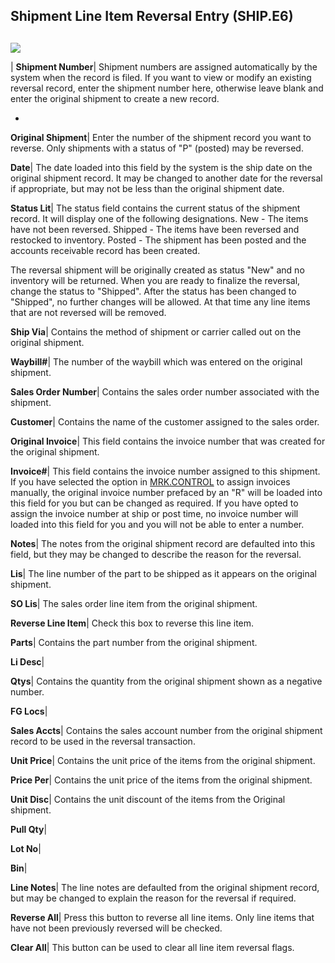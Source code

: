 ## Shipment Line Item Reversal Entry (SHIP.E6)
<PageHeader />

##

![](./SHIP-E6-1.jpg)

| **Shipment Number**|  Shipment numbers are assigned automatically by the
system when the record is filed. If you want to view or modify an existing
reversal record, enter the shipment number here, otherwise leave blank and
enter the original shipment to create a new record.

-  
**Original Shipment**|  Enter the number of the shipment record you want to
reverse. Only shipments with a status of "P" (posted) may be reversed.

**Date**|  The date loaded into this field by the system is the ship date on
the original shipment record. It may be changed to another date for the
reversal if appropriate, but may not be less than the original shipment date.

**Status Lit**|  The status field contains the current status of the shipment
record. It will display one of the following designations.
New - The items have not been reversed.
Shipped - The items have been reversed and restocked to inventory.
Posted - The shipment has been posted and the accounts receivable record has
been created.

The reversal shipment will be originally created as status "New" and no
inventory will be returned. When you are ready to finalize the reversal,
change the status to "Shipped". After the status has been changed to
"Shipped", no further changes will be allowed. At that time any line items
that are not reversed will be removed.

**Ship Via**|  Contains the method of shipment or carrier called out on the
original shipment.

**Waybill#**|  The number of the waybill which was entered on the original
shipment.

**Sales Order Number**|  Contains the sales order number associated with the
shipment.

**Customer**|  Contains the name of the customer assigned to the sales order.

**Original Invoice**|  This field contains the invoice number that was created
for the original shipment.

**Invoice#**|  This field contains the invoice number assigned to this
shipment. If you have selected the option in [MRK.CONTROL](../MRK-CONTROL/README.md) to
assign invoices manually, the original invoice number prefaced by an "R" will
be loaded into this field for you but can be changed as required. If you have
opted to assign the invoice number at ship or post time, no invoice number
will loaded into this field for you and you will not be able to enter a
number.

**Notes**|  The notes from the original shipment record are defaulted into
this field, but they may be changed to describe the reason for the reversal.

**Lis**|  The line number of the part to be shipped as it appears on the
original shipment.

**SO Lis**|  The sales order line item from the original shipment.

**Reverse Line Item**|  Check this box to reverse this line item.

**Parts**|  Contains the part number from the original shipment.

**Li Desc**|

**Qtys**|  Contains the quantity from the original shipment shown as a
negative number.

**FG Locs**|

**Sales Accts**|  Contains the sales account number from the original shipment
record to be used in the reversal transaction.

**Unit Price**|  Contains the unit price of the items from the original
shipment.

**Price Per**|  Contains the unit price of the items from the original
shipment.

**Unit Disc**|  Contains the unit discount of the items from the Original
shipment.

**Pull Qty**|

**Lot No**|

**Bin**|

**Line Notes**|  The line notes are defaulted from the original shipment
record, but may be changed to explain the reason for the reversal if required.

**Reverse All**|  Press this button to reverse all line items. Only line items
that have not been previously reversed will be checked.

**Clear All**|  This button can be used to clear all line item reversal flags.


<badge text= "Version 8.10.57 " vertical="middle" />

<PageFooter />
